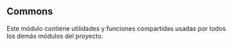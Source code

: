 ## Commons
Este módulo contiene utilidades y funciones compartidas usadas por todos los demás módulos del proyecto.